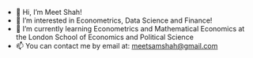 - 👋 Hi, I’m Meet Shah!
- 👀 I’m interested in Econometrics, Data Science and Finance!
- 🌱 I’m currently learning Econometrics and Mathematical Economics at the London School of Economics and Political Science
- 📫 You can contact me by email at:  meetsamshah@gmail.com 
